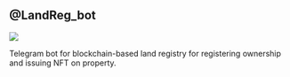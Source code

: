 ## @LandReg_bot

<img src="https://img.shields.io/badge/%E2%86%91_Deploy_to-Heroku-7056bf.svg?style=flat">

Telegram bot for blockchain-based land registry for registering ownership and issuing NFT on property.
